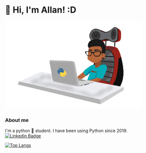 # :snake: Hi, I'm Allan! :D


<img src="https://github.com/allansmiff/allansmiff/blob/main/Allan%20Cliente.png" width="450">





### About me
I'm a python :snake: student. I have been using Python since 2019.              [![Linkedin Badge](https://img.shields.io/badge/-LinkedIn-blue?style=flat-square&logo=Linkedin&logoColor=white&link=https://www.linkedin.com/in/allan-santos0603/)](https://www.linkedin.com/in/allan-santos0603/)





[![Top Langs](https://github-readme-stats.vercel.app/api/top-langs/?username=allansmiff&layout=compact)](https://github.com/anuraghazra/github-readme-stats)







